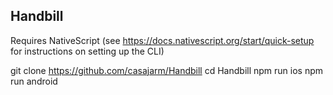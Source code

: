 ## Handbill
Requires NativeScript (see https://docs.nativescript.org/start/quick-setup for instructions on setting up the CLI)


git clone https://github.com/casajarm/Handbill
cd Handbill
npm run ios
npm run android
